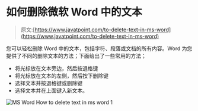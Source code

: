 # 如何删除微软 Word 中的文本

> 原文:[https://www.javatpoint.com/to-delete-text-in-ms-word](https://www.javatpoint.com/to-delete-text-in-ms-word)

您可以轻松删除 Word 中的文本，包括字符、段落或文档的所有内容。Word 为您提供了不同的删除文本的方法；下面给出了一些常用的方法；

*   将光标放在文本旁边，然后按退格键
*   将光标放在文本的左侧，然后按下删除键
*   选择文本并按退格键或删除键
*   选择文本并在上面键入新文本。

![MS Word How to delete text in ms word 1](../Images/4bed7803fed088e25d8bd5c7ec610570.png)